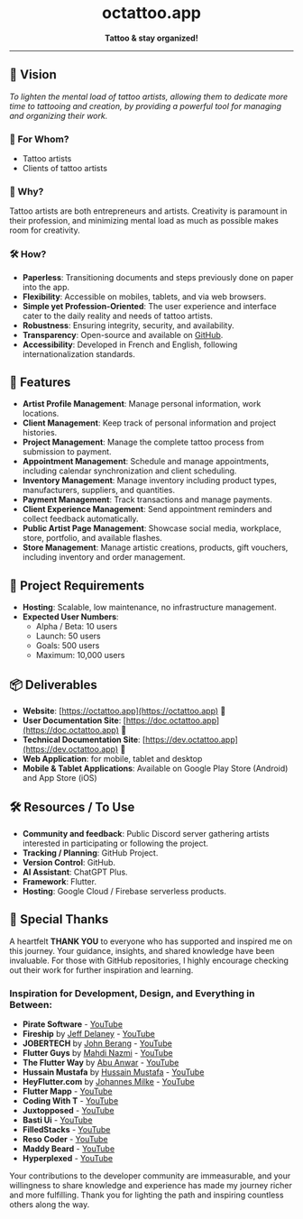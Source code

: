 <div align="center">

# octattoo.app

**Tattoo & stay organized!**

</div>

---

## 🌟 Vision

_To lighten the mental load of tattoo artists, allowing them to dedicate more time to tattooing and creation, by providing a powerful tool for managing and organizing their work._

### 👥 For Whom?

- Tattoo artists
- Clients of tattoo artists

### 🚀 Why?

Tattoo artists are both entrepreneurs and artists. Creativity is paramount in their profession, and minimizing mental load as much as possible makes room for creativity.

### 🛠 How?

- **Paperless**: Transitioning documents and steps previously done on paper into the app.
- **Flexibility**: Accessible on mobiles, tablets, and via web browsers.
- **Simple yet Profession-Oriented**: The user experience and interface cater to the daily reality and needs of tattoo artists.
- **Robustness**: Ensuring integrity, security, and availability.
- **Transparency**: Open-source and available on [GitHub](https://github.com/Fllan/octattoo.app).
- **Accessibility**: Developed in French and English, following internationalization standards.

## 🌈 Features

- **Artist Profile Management**: Manage personal information, work locations.
- **Client Management**: Keep track of personal information and project histories.
- **Project Management**: Manage the complete tattoo process from submission to payment.
- **Appointment Management**: Schedule and manage appointments, including calendar synchronization and client scheduling.
- **Inventory Management**: Manage inventory including product types, manufacturers, suppliers, and quantities.
- **Payment Management**: Track transactions and manage payments.
- **Client Experience Management**: Send appointment reminders and collect feedback automatically.
- **Public Artist Page Management**: Showcase social media, workplace, store, portfolio, and available flashes.
- **Store Management**: Manage artistic creations, products, gift vouchers, including inventory and order management.

## 🔧 Project Requirements

- **Hosting**: Scalable, low maintenance, no infrastructure management.
- **Expected User Numbers**:
  - Alpha / Beta: 10 users
  - Launch: 50 users
  - Goals: 500 users
  - Maximum: 10,000 users

## 📦 Deliverables

- **Website**: [https://octattoo.app](https://octattoo.app) 🚧
- **User Documentation Site**: [https://doc.octattoo.app](https://doc.octattoo.app) 🚧
- **Technical Documentation Site**: [https://dev.octattoo.app](https://dev.octattoo.app) 🚧
- **Web Application**: for mobile, tablet and desktop
- **Mobile & Tablet Applications**: Available on Google Play Store (Android) and App Store (iOS)

## 🛠 Resources / To Use

- **Community and feedback**: Public Discord server gathering artists interested in participating or following the project.
- **Tracking / Planning**: GitHub Project.
- **Version Control**: GitHub.
- **AI Assistant**: ChatGPT Plus.
- **Framework**: Flutter.
- **Hosting**: Google Cloud / Firebase serverless products.

## 🌟 Special Thanks

A heartfelt **THANK YOU** to everyone who has supported and inspired me on this journey. Your guidance, insights, and shared knowledge have been invaluable. For those with GitHub repositories, I highly encourage checking out their work for further inspiration and learning.

### Inspiration for Development, Design, and Everything in Between:

- **Pirate Software** - [YouTube](https://www.youtube.com/c/piratesoftware)
- **Fireship** by [Jeff Delaney](https://github.com/codediodeio) - [YouTube](https://www.youtube.com/@Fireship)
- **JOBERTECH** by [John Berang](https://github.com/johnberang12) - [YouTube](https://www.youtube.com/@jotech-bi1cn)
- **Flutter Guys** by [Mahdi Nazmi](https://github.com/mahdinazmi) - [YouTube](https://www.youtube.com/@flutterguys)
- **The Flutter Way** by [Abu Anwar](https://github.com/abuanwar072) - [YouTube](https://www.youtube.com/@TheFlutterWay)
- **Hussain Mustafa** by [Hussain Mustafa](https://github.com/hussain-mustafa990) - [YouTube](https://www.youtube.com/@m_hussain_mustafa)
- **HeyFlutter.com** by [Johannes Milke](https://github.com/JohannesMilke) - [YouTube](https://www.youtube.com/@HeyFlutter)
- **Flutter Mapp** - [YouTube](https://www.youtube.com/@FlutterMapp)
- **Coding With T** - [YouTube](https://www.youtube.com/@CodingwithT)
- **Juxtopposed** - [YouTube](https://www.youtube.com/@juxtopposed)
- **Basti Ui** - [YouTube](https://www.youtube.com/@BastiUi)
- **FilledStacks** - [YouTube](https://www.youtube.com/@FilledStacks)
- **Reso Coder** - [YouTube](https://www.youtube.com/@ResoCoder)
- **Maddy Beard** - [YouTube](https://www.youtube.com/@MaddyBeard)
- **Hyperplexed** - [YouTube](https://www.youtube.com/@Hyperplexed)

Your contributions to the developer community are immeasurable, and your willingness to share knowledge and experience has made my journey richer and more fulfilling. Thank you for lighting the path and inspiring countless others along the way.